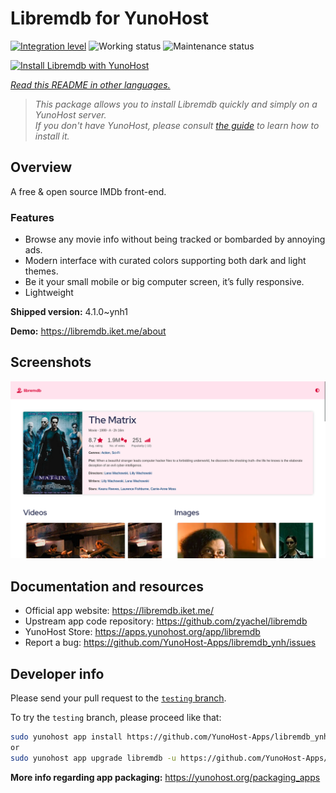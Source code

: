 <!--
N.B.: This README was automatically generated by <https://github.com/YunoHost/apps/tree/master/tools/readme_generator>
It shall NOT be edited by hand.
-->

# Libremdb for YunoHost

[![Integration level](https://apps.yunohost.org/badge/integration/libremdb)](https://ci-apps.yunohost.org/ci/apps/libremdb/)
![Working status](https://apps.yunohost.org/badge/state/libremdb)
![Maintenance status](https://apps.yunohost.org/badge/maintained/libremdb)

[![Install Libremdb with YunoHost](https://install-app.yunohost.org/install-with-yunohost.svg)](https://install-app.yunohost.org/?app=libremdb)

*[Read this README in other languages.](./ALL_README.md)*

> *This package allows you to install Libremdb quickly and simply on a YunoHost server.*  
> *If you don't have YunoHost, please consult [the guide](https://yunohost.org/install) to learn how to install it.*

## Overview

A free & open source IMDb front-end.

### Features

- Browse any movie info without being tracked or bombarded by annoying ads.
- Modern interface with curated colors supporting both dark and light themes.
- Be it your small mobile or big computer screen, it’s fully responsive.
- Lightweight



**Shipped version:** 4.1.0~ynh1

**Demo:** <https://libremdb.iket.me/about>

## Screenshots

![Screenshot of Libremdb](./doc/screenshots/screenshot.png)

## Documentation and resources

- Official app website: <https://libremdb.iket.me/>
- Upstream app code repository: <https://github.com/zyachel/libremdb>
- YunoHost Store: <https://apps.yunohost.org/app/libremdb>
- Report a bug: <https://github.com/YunoHost-Apps/libremdb_ynh/issues>

## Developer info

Please send your pull request to the [`testing` branch](https://github.com/YunoHost-Apps/libremdb_ynh/tree/testing).

To try the `testing` branch, please proceed like that:

```bash
sudo yunohost app install https://github.com/YunoHost-Apps/libremdb_ynh/tree/testing --debug
or
sudo yunohost app upgrade libremdb -u https://github.com/YunoHost-Apps/libremdb_ynh/tree/testing --debug
```

**More info regarding app packaging:** <https://yunohost.org/packaging_apps>
